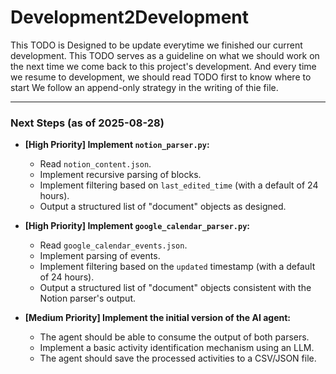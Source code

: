 # Development2Development
This TODO is Designed to be update everytime we finished our current development. 
This TODO serves as a guideline on what we should work on the next time we come back to this project's development.
And every time we resume to development, we should read TODO first to know where to start
We follow an append-only strategy in the writing of thie file.

---
### Next Steps (as of 2025-08-28)

-   **[High Priority] Implement `notion_parser.py`:**
    -   Read `notion_content.json`.
    -   Implement recursive parsing of blocks.
    -   Implement filtering based on `last_edited_time` (with a default of 24 hours).
    -   Output a structured list of "document" objects as designed.

-   **[High Priority] Implement `google_calendar_parser.py`:**
    -   Read `google_calendar_events.json`.
    -   Implement parsing of events.
    -   Implement filtering based on the `updated` timestamp (with a default of 24 hours).
    -   Output a structured list of "document" objects consistent with the Notion parser's output.

-   **[Medium Priority] Implement the initial version of the AI agent:**
    -   The agent should be able to consume the output of both parsers.
    -   Implement a basic activity identification mechanism using an LLM.
    -   The agent should save the processed activities to a CSV/JSON file.
